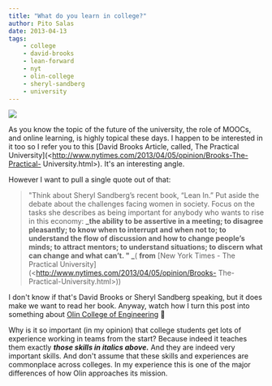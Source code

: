 ```yaml
---
title: "What do you learn in college?"
author: Pito Salas
date: 2013-04-13
tags:
    - college
    - david-brooks
    - lean-forward
    - nyt
    - olin-college
    - sheryl-sandberg
    - university
---
```




![](https://i0.wp.com/www.vias.org/glazebrook_practphys/img/glazebrook_practical_physics-584.png?w=584)

As you know the topic of the future of the university, the role of MOOCs, and
online learning, is highly topical these days. I happen to be interested in it
too so I refer you to this [David Brooks Article, called, The Practical
University](<http://www.nytimes.com/2013/04/05/opinion/Brooks-The-Practical-
University.html>). It's an interesting angle.

However I want to pull a single quote out of that:

> "Think about Sheryl Sandberg’s recent book, “Lean In.” Put aside the debate
> about the challenges facing women in society. Focus on the tasks she
> describes as being important for anybody who wants to rise in this economy:
> **_the ability to be assertive in a meeting; to disagree pleasantly; to know
> when to interrupt and when not to; to understand the flow of discussion and
> how to change people’s minds; to attract mentors; to understand situations;
> to discern what can change and what can’t. " _**( **from** [New York Times -
> The Practical University](<http://www.nytimes.com/2013/04/05/opinion/Brooks-
> The-Practical-University.html>))

I don't know if that's David Brooks or Sheryl Sandberg speaking, but it does
make we want to read her book. Anyway, watch how I turn this post into
something about [Olin College of Engineering](<http://www.olin.edu>) 🙂

Why is it so important (in my opinion) that college students get lots of
experience working in teams from the start? Because indeed it teaches them
exactly **_those skills in italics above._** And they are indeed very
important skills. And don't assume that these skills and experiences are
commonplace across colleges. In my experience this is one of the major
differences of how Olin approaches its mission.


